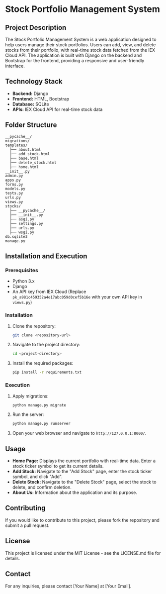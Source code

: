 
# Stock Portfolio Management System

## Project Description
The Stock Portfolio Management System is a web application designed to help users manage their stock portfolios. Users can add, view, and delete stocks from their portfolio, with real-time stock data fetched from the IEX Cloud API. The application is built with Django on the backend and Bootstrap for the frontend, providing a responsive and user-friendly interface.

## Technology Stack
- **Backend:** Django
- **Frontend:** HTML, Bootstrap
- **Database:** SQLite
- **APIs:** IEX Cloud API for real-time stock data

## Folder Structure
```
__pycache__/
migrations/
templates/
  ├── about.html
  ├── add_stock.html
  ├── base.html
  ├── delete_stock.html
  ├── home.html
__init__.py
admin.py
apps.py
forms.py
models.py
tests.py
urls.py
views.py
stocks/
  ├── __pycache__/
  ├── __init__.py
  ├── asgi.py
  ├── settings.py
  ├── urls.py
  ├── wsgi.py
db.sqlite3
manage.py
```

## Installation and Execution

### Prerequisites
- Python 3.x
- Django
- An API key from IEX Cloud (Replace `pk_a981c459352a4e17abc059d0cef5b16e` with your own API key in `views.py`)

### Installation
1. Clone the repository:
    ```sh
    git clone <repository-url>
    ```
2. Navigate to the project directory:
    ```sh
    cd <project-directory>
    ```
3. Install the required packages:
    ```sh
    pip install -r requirements.txt
    ```

### Execution
1. Apply migrations:
    ```sh
    python manage.py migrate
    ```
2. Run the server:
    ```sh
    python manage.py runserver
    ```
3. Open your web browser and navigate to `http://127.0.0.1:8000/`.

## Usage
- **Home Page:** Displays the current portfolio with real-time data. Enter a stock ticker symbol to get its current details.
- **Add Stock:** Navigate to the "Add Stock" page, enter the stock ticker symbol, and click "Add".
- **Delete Stock:** Navigate to the "Delete Stock" page, select the stock to delete, and confirm deletion.
- **About Us:** Information about the application and its purpose.

## Contributing
If you would like to contribute to this project, please fork the repository and submit a pull request.

## License
This project is licensed under the MIT License - see the LICENSE.md file for details.

## Contact
For any inquiries, please contact [Your Name] at [Your Email].
